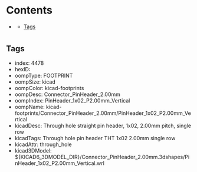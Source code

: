 



Contents
========

* [](#)
	* [Tags](#tags)

# 

## Tags

- index: 4478
- hexID: 
- oompType: FOOTPRINT
- oompSize: kicad
- oompColor: kicad-footprints
- oompDesc: Connector_PinHeader_2.00mm
- oompIndex: PinHeader_1x02_P2.00mm_Vertical
- oompName: kicad-footprints/Connector_PinHeader_2.00mm/PinHeader_1x02_P2.00mm_Vertical
- kicadDesc: Through hole straight pin header, 1x02, 2.00mm pitch, single row
- kicadTags: Through hole pin header THT 1x02 2.00mm single row
- kicadAttr: through_hole
- kicad3DModel: ${KICAD6_3DMODEL_DIR}/Connector_PinHeader_2.00mm.3dshapes/PinHeader_1x02_P2.00mm_Vertical.wrl
